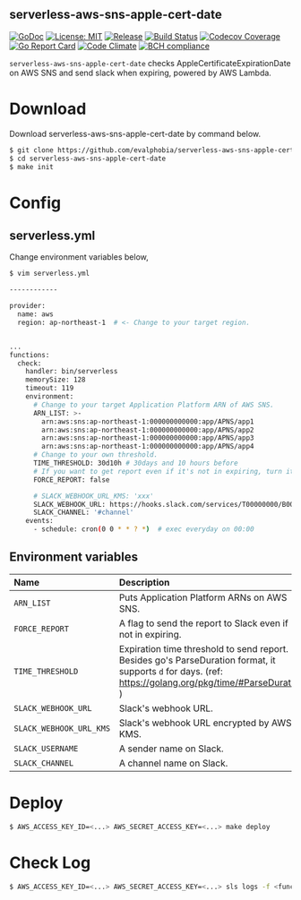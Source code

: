 serverless-aws-sns-apple-cert-date
----

[![GoDoc][1]][2] [![License: MIT][3]][4] [![Release][5]][6] [![Build Status][7]][8] [![Codecov Coverage][11]][12] [![Go Report Card][13]][14] [![Code Climate][19]][20] [![BCH compliance][21]][22]

[1]: https://godoc.org/github.com/evalphobia/serverless-aws-sns-apple-cert-date?status.svg
[2]: https://godoc.org/github.com/evalphobia/serverless-aws-sns-apple-cert-date
[3]: https://img.shields.io/badge/License-MIT-blue.svg
[4]: LICENSE.md
[5]: https://img.shields.io/github/release/evalphobia/serverless-aws-sns-apple-cert-date.svg
[6]: https://github.com/evalphobia/serverless-aws-sns-apple-cert-date/releases/latest
[7]: https://github.com/evalphobia/serverless-aws-sns-apple-cert-date/workflows/test/badge.svg
[8]: https://github.com/evalphobia/serverless-aws-sns-apple-cert-date/actions?query=workflow%3Atest
[9]: https://coveralls.io/repos/evalphobia/serverless-aws-sns-apple-cert-date/badge.svg?branch=master&service=github
[10]: https://coveralls.io/github/evalphobia/serverless-aws-sns-apple-cert-date?branch=master
[11]: https://codecov.io/github/evalphobia/serverless-aws-sns-apple-cert-date/coverage.svg?branch=master
[12]: https://codecov.io/github/evalphobia/serverless-aws-sns-apple-cert-date?branch=master
[13]: https://goreportcard.com/badge/github.com/evalphobia/serverless-aws-sns-apple-cert-date
[14]: https://goreportcard.com/report/github.com/evalphobia/serverless-aws-sns-apple-cert-date
[15]: https://img.shields.io/github/downloads/evalphobia/serverless-aws-sns-apple-cert-date/total.svg?maxAge=1800
[16]: https://github.com/evalphobia/serverless-aws-sns-apple-cert-date/releases
[17]: https://img.shields.io/github/stars/evalphobia/serverless-aws-sns-apple-cert-date.svg
[18]: https://github.com/evalphobia/serverless-aws-sns-apple-cert-date/stargazers
[19]: https://codeclimate.com/github/evalphobia/serverless-aws-sns-apple-cert-date/badges/gpa.svg
[20]: https://codeclimate.com/github/evalphobia/serverless-aws-sns-apple-cert-date
[21]: https://bettercodehub.com/edge/badge/evalphobia/serverless-aws-sns-apple-cert-date?branch=master
[22]: https://bettercodehub.com/

`serverless-aws-sns-apple-cert-date` checks AppleCertificateExpirationDate on AWS SNS and send slack when expiring, powered by AWS Lambda.


# Download

Download serverless-aws-sns-apple-cert-date by command below.

```bash
$ git clone https://github.com/evalphobia/serverless-aws-sns-apple-cert-date
$ cd serverless-aws-sns-apple-cert-date
$ make init
```

# Config

## serverless.yml

Change environment variables below,

```bash
$ vim serverless.yml

------------

provider:
  name: aws
  region: ap-northeast-1  # <- Change to your target region.


...
functions:
  check:
    handler: bin/serverless
    memorySize: 128
    timeout: 119
    environment:
      # Change to your target Application Platform ARN of AWS SNS.
      ARN_LIST: >-
        arn:aws:sns:ap-northeast-1:000000000000:app/APNS/app1
        arn:aws:sns:ap-northeast-1:000000000000:app/APNS/app2
        arn:aws:sns:ap-northeast-1:000000000000:app/APNS/app3
        arn:aws:sns:ap-northeast-1:000000000000:app/APNS/app4
      # Change to your own threshold.
      TIME_THRESHOLD: 30d10h # 30days and 10 hours before
      # If you want to get report even if it's not in expiring, turn it to true.
      FORCE_REPORT: false

      # SLACK_WEBHOOK_URL_KMS: 'xxx'
      SLACK_WEBHOOK_URL: https://hooks.slack.com/services/T00000000/B00000000/XXXXXXXXXXXXXXXXXXXXXXXX
      SLACK_CHANNEL: '#channel'
    events:
      - schedule: cron(0 0 * * ? *)  # exec everyday on 00:00
```

## Environment variables

|Name|Description|Default|
|:--|:--|:--|
| `ARN_LIST` | Puts Application Platform ARNs on AWS SNS. | - |
| `FORCE_REPORT` | A flag to send the report to Slack even if not in expiring. | `false` |
| `TIME_THRESHOLD` | Expiration time threshold to send report. Besides go's ParseDuration format, it supports `d` for days. (ref: https://golang.org/pkg/time/#ParseDuration ) | `1d` |
| `SLACK_WEBHOOK_URL` | Slack's webhook URL. | - |
| `SLACK_WEBHOOK_URL_KMS` | Slack's webhook URL encrypted by AWS KMS. | `false` |
| `SLACK_USERNAME` | A sender name on Slack. | - |
| `SLACK_CHANNEL` | A channel name on Slack. | - |


# Deploy

```bash
$ AWS_ACCESS_KEY_ID=<...> AWS_SECRET_ACCESS_KEY=<...> make deploy
```


# Check Log

```bash
$ AWS_ACCESS_KEY_ID=<...> AWS_SECRET_ACCESS_KEY=<...> sls logs -f <function name> -t
```
